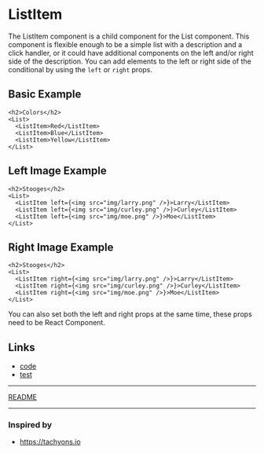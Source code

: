 # ListItem

The ListItem component is a child component for the List component. This component is flexible enough to be a simple list with a description and a click handler, or it could have additional components on the left and/or right side of the description. You can add elements to the left or right side of the conditional by using the `left` or `right` props.

## Basic Example

```
<h2>Colors</h2>
<List>
  <ListItem>Red</ListItem>
  <ListItem>Blue</ListItem>
  <ListItem>Yellow</ListItem>
</List>
```

## Left Image Example

```
<h2>Stooges</h2>
<List>
  <ListItem left={<img src="img/larry.png" />}>Larry</ListItem>
  <ListItem left={<img src="img/curley.png" />}>Curley</ListItem>
  <ListItem left={<img src="img/moe.png" />}>Moe</ListItem>
</List>
```

## Right Image Example

```
<h2>Stooges</h2>
<List>
  <ListItem right={<img src="img/larry.png" />}>Larry</ListItem>
  <ListItem right={<img src="img/curley.png" />}>Curley</ListItem>
  <ListItem right={<img src="img/moe.png" />}>Moe</ListItem>
</List>
```

You can also set both the left and right props at the same time, these
props need to be React Component.


## Links

* [code](index.js)
* [test](test.js)

---

[README](../../README.md)

---

### Inspired by

* https://tachyons.io
